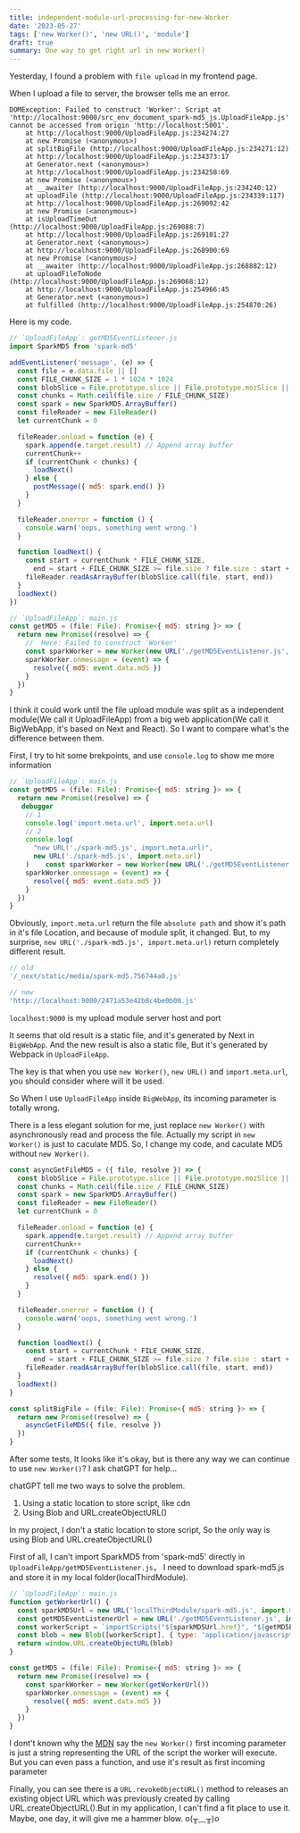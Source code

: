 ```yaml
---
title: independent-module-url-processing-for-new-Worker
date: '2023-05-27'
tags: ['new Worker()', 'new URL()', 'module']
draft: true
summary: One way to get right url in new Worker()
---
```


Yesterday, I found a problem with `file upload` in my frontend page.

When I upload a file to server, the browser tells me an error.

```
DOMException: Failed to construct 'Worker': Script at 'http://localhost:9000/src_env_document_spark-md5_js.UploadFileApp.js' cannot be accessed from origin 'http://localhost:5001'.
    at http://localhost:9000/UploadFileApp.js:234274:27
    at new Promise (<anonymous>)
    at splitBigFile (http://localhost:9000/UploadFileApp.js:234271:12)
    at http://localhost:9000/UploadFileApp.js:234373:17
    at Generator.next (<anonymous>)
    at http://localhost:9000/UploadFileApp.js:234258:69
    at new Promise (<anonymous>)
    at __awaiter (http://localhost:9000/UploadFileApp.js:234240:12)
    at uploadFile (http://localhost:9000/UploadFileApp.js:234339:117)
    at http://localhost:9000/UploadFileApp.js:269092:42
    at new Promise (<anonymous>)
    at isUploadTimeOut (http://localhost:9000/UploadFileApp.js:269088:7)
    at http://localhost:9000/UploadFileApp.js:269101:27
    at Generator.next (<anonymous>)
    at http://localhost:9000/UploadFileApp.js:268900:69
    at new Promise (<anonymous>)
    at __awaiter (http://localhost:9000/UploadFileApp.js:268882:12)
    at uploadFileToNode (http://localhost:9000/UploadFileApp.js:269068:12)
    at http://localhost:9000/UploadFileApp.js:254966:45
    at Generator.next (<anonymous>)
    at fulfilled (http://localhost:9000/UploadFileApp.js:254870:26)
```

Here is my code.

```js
// `UploadFileApp`: getMD5EventListener.js
import SparkMD5 from 'spark-md5'

addEventListener('message', (e) => {
  const file = e.data.file || []
  const FILE_CHUNK_SIZE = 1 * 1024 * 1024
  const blobSlice = File.prototype.slice || File.prototype.mozSlice || File.prototype.webkitSlice
  const chunks = Math.ceil(file.size / FILE_CHUNK_SIZE)
  const spark = new SparkMD5.ArrayBuffer()
  const fileReader = new FileReader()
  let currentChunk = 0

  fileReader.onload = function (e) {
    spark.append(e.target.result) // Append array buffer
    currentChunk++
    if (currentChunk < chunks) {
      loadNext()
    } else {
      postMessage({ md5: spark.end() })
    }
  }

  fileReader.onerror = function () {
    console.warn('oops, something went wrong.')
  }

  function loadNext() {
    const start = currentChunk * FILE_CHUNK_SIZE,
      end = start + FILE_CHUNK_SIZE >= file.size ? file.size : start + FILE_CHUNK_SIZE
    fileReader.readAsArrayBuffer(blobSlice.call(file, start, end))
  }
  loadNext()
})
```

```js
// `UploadFileApp`: main.js
const getMD5 = (file: File): Promise<{ md5: string }> => {
  return new Promise((resolve) => {
    //  Here: Failed to construct 'Worker'
    const sparkWorker = new Worker(new URL('./getMD5EventListener.js', import.meta.url))
    sparkWorker.onmessage = (event) => {
      resolve({ md5: event.data.md5 })
    }
  })
}
```

I think it could work until the file upload module was split as a independent module(We call it UploadFileApp) from a big web application(We call it BigWebApp, it's based on Next and React). So I want to compare what's the difference between them.

First, I try to hit some brekpoints, and use `console.log` to show me more information

```js
// `UploadFileApp`: main.js
const getMD5 = (file: File): Promise<{ md5: string }> => {
  return new Promise((resolve) => {
   debugger
    // 1
    console.log('import.meta.url', import.meta.url)
    // 2
    console.log(
      "new URL('./spark-md5.js', import.meta.url)",
      new URL('./spark-md5.js', import.meta.url)
    )    const sparkWorker = new Worker(new URL('./getMD5EventListener.js', import.meta.url))
    sparkWorker.onmessage = (event) => {
      resolve({ md5: event.data.md5 })
    }
  })
}
```

Obviously, `import.meta.url` return the file `absolute path` and show it's path in it's file Location, and because of module split, it changed. But, to my surprise, `new URL('./spark-md5.js', import.meta.url)` return completely different result.

```js
// old
'/_next/static/media/spark-md5.756744a0.js'
```

```js
// new
'http://localhost:9000/2471a53e42b8c4be0b00.js'
```

`localhost:9000` is my upload module server host and port

It seems that old result is a static file, and it's generated by Next in `BigWebApp`. And the new result is also a static file, But it's generated by Webpack in `UploadFileApp`.

The key is that when you use `new Worker()`, `new URL()` and `import.meta.url`, you should consider where will it be used.

So When I use `UploadFileApp` inside `BigWebApp`, its incoming parameter is totally wrong.

There is a less elegant solution for me, just replace `new Worker()` with asynchronously read and process the file. Actually my script in `new Worker()` is just to caculate MD5. So, I change my code, and caculate MD5 without `new Worker()`.

```js
const asyncGetFileMD5 = ({ file, resolve }) => {
  const blobSlice = File.prototype.slice || File.prototype.mozSlice || File.prototype.webkitSlice
  const chunks = Math.ceil(file.size / FILE_CHUNK_SIZE)
  const spark = new SparkMD5.ArrayBuffer()
  const fileReader = new FileReader()
  let currentChunk = 0

  fileReader.onload = function (e) {
    spark.append(e.target.result) // Append array buffer
    currentChunk++
    if (currentChunk < chunks) {
      loadNext()
    } else {
      resolve({ md5: spark.end() })
    }
  }

  fileReader.onerror = function () {
    console.warn('oops, something went wrong.')
  }

  function loadNext() {
    const start = currentChunk * FILE_CHUNK_SIZE,
      end = start + FILE_CHUNK_SIZE >= file.size ? file.size : start + FILE_CHUNK_SIZE
    fileReader.readAsArrayBuffer(blobSlice.call(file, start, end))
  }
  loadNext()
}

const splitBigFile = (file: File): Promise<{ md5: string }> => {
  return new Promise((resolve) => {
    asyncGetFileMD5({ file, resolve })
  })
}
```

After some tests, It looks like it's okay, but is there any way we can continue to use `new Worker()`? I ask chatGPT for help...

chatGPT tell me two ways to solve the problem.

1. Using a static location to store script, like cdn
2. Using Blob and URL.createObjectURL()

In my project, I don't a static location to store script, So the only way is using Blob and URL.createObjectURL()

First of all, I can't import SparkMD5 from 'spark-md5' directly in `UploadFileApp/getMD5EventListener.js`， I need to download spark-md5.js and store it in my local folder(localThirdModule).

```js
// `UploadFileApp`: main.js
function getWorkerUrl() {
  const sparkMD5Url = new URL('localThirdModule/spark-md5.js', import.meta.url)
  const getMD5EventListenerUrl = new URL('./getMD5EventListener.js', import.meta.url)
  const workerScript = `importScripts("${sparkMD5Url.href}", "${getMD5EventListenerUrl.href}");` // please pay attention, the script order is important
  const blob = new Blob([workerScript], { type: 'application/javascript' })
  return window.URL.createObjectURL(blob)
}

const getMD5 = (file: File): Promise<{ md5: string }> => {
  return new Promise((resolve) => {
    const sparkWorker = new Worker(getWorkerUrl())
    sparkWorker.onmessage = (event) => {
      resolve({ md5: event.data.md5 })
    }
  })
}
```

I dont't known why the [MDN](https://developer.mozilla.org/en-US/docs/Web/API/Worker/Worker) say the `new Worker()` first incoming parameter is just a string representing the URL of the script the worker will execute. But you can even pass a function, and use it's result as first incoming parameter

Finally, you can see there is a `URL.revokeObjectURL()` method to releases an existing object URL which was previously created by calling URL.createObjectURL().But in my application, I can't find a fit place to use it. Maybe, one day, it will give me a hammer blow. o(╥﹏╥)o
